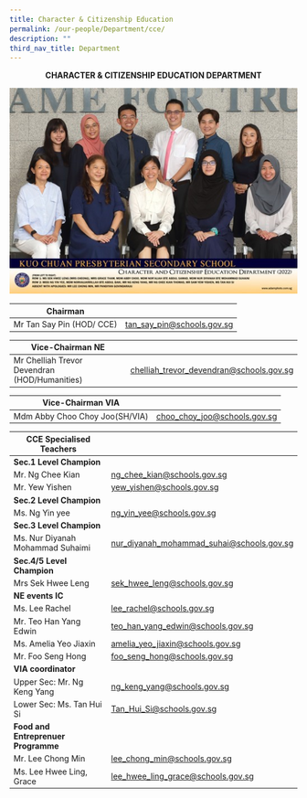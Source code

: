 ```yaml
---
title: Character & Citizenship Education
permalink: /our-people/Department/cce/
description: ""
third_nav_title: Department
---
```

**<center>CHARACTER &amp; CITIZENSHIP EDUCATION DEPARTMENT</center>**

![](/images/Our%20People/Departments/cce.jpg)


| Chairman |  |  
| -------- | -------- | 
| Mr Tan Say Pin (HOD/ CCE)|tan_say_pin@schools.gov.sg | 

| Vice-Chairman NE |  | 
| -------- | -------- | 
|Mr Chelliah Trevor Devendran (HOD/Humanities)|        chelliah_trevor_devendran@schools.gov.sg |

| Vice-Chairman VIA|  |  
| -------- | -------- | 
|Mdm  Abby Choo Choy Joo(SH/VIA)|choo_choy_joo@schools.gov.sg |

| CCE Specialised Teachers |  |  
| -------- | -------- | 
| **Sec.1 Level Champion**| |
|Mr. Ng Chee Kian|ng_chee_kian@schools.gov.sg |
|Mr. Yew Yishen|yew_yishen@schools.gov.sg |
|**Sec.2 Level Champion**| |
|Ms. Ng Yin yee|ng_yin_yee@schools.gov.sg |
|**Sec.3 Level Champion**| |
|Ms. Nur Diyanah Mohammad Suhaimi|nur_diyanah_mohammad_suhai@schools.gov.sg |
|**Sec.4/5 Level Champion**| |
|Mrs Sek Hwee Leng|sek_hwee_leng@schools.gov.sg  |
|**NE events IC**| |
|Ms. Lee Rachel  |lee_rachel@schools.gov.sg |
|Mr. Teo Han Yang Edwin|teo_han_yang_edwin@schools.gov.sg |
|Ms. Amelia Yeo Jiaxin |amelia_yeo_jiaxin@schools.gov.sg |
|Mr. Foo Seng Hong|foo_seng_hong@schools.gov.sg |
|**VIA coordinator** |
|Upper Sec: Mr. Ng Keng Yang|ng_keng_yang@schools.gov.sg |
|Lower Sec: Ms. Tan Hui Si   |Tan_Hui_Si@schools.gov.sg |
|**Food and Entreprenuer Programme**
|Mr. Lee Chong Min |lee_chong_min@schools.gov.sg|
|Ms. Lee Hwee Ling, Grace|lee_hwee_ling_grace@schools.gov.sg |